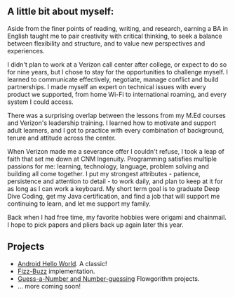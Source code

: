## A little bit about myself:

Aside from the finer points of reading, writing, and research, earning a BA in English taught me to pair creativity with critical thinking, to seek a balance between flexibility and structure, and to value new perspectives and experiences.

I didn't plan to work at a Verizon call center after college, or expect to do so for nine years, but I chose to stay for the opportunities to challenge myself.  I learned to communicate effectively, negotiate, manage conflict and build partnerships.  I made myself an expert on technical issues with every product we supported, from home Wi-Fi to international roaming, and every system I could access.

There was a surprising overlap between the lessons from my M.Ed courses and Verizon's leadership training. I learned how to motivate and support adult learners, and I got to practice with every combination of background, tenure and attitude across the center.

When Verizon made me a severance offer I couldn't refuse, I took a leap of faith that set me down at CNM Ingenuity.  Programming satisfies multiple passions for me: learning, technology, language, problem solving and building all come together. I put my strongest attributes - patience, persistence and attention to detail - to work daily, and plan to keep at it for as long as I can work a keyboard.  My short term goal is to graduate Deep Dive Coding, get my Java certification, and find a job that will support me continuing to learn, and let me support my family.

Back when I had free time, my favorite hobbies were origami and chainmail.  I hope to pick papers and pliers back up again later this year.

## Projects

* [Android Hello World](https://github.com/semartinez147/hello-world-android).  A classic!
* [Fizz-Buzz](https://github.com/semartinez147/fizz-buzz) implementation.
* [Guess-a-Number and Number-guessing](https://github.com/semartinez147/guess-number) Flowgorithm projects.
* &hellip; more coming soon!